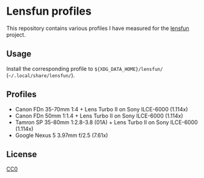 # Lensfun profiles
This repository contains various profiles I have measured for the [lensfun](http://lensfun.sourceforge.net/lensfun) project.

## Usage
Install the corresponding profile to `${XDG_DATA_HOME}/lensfun/` (`~/.local/share/lensfun/`).

## Profiles
* Canon FDn 35-70mm 1:4 + Lens Turbo II on Sony ILCE-6000 (1.114x)
* Canon FDn 50mm 1:1.4 + Lens Turbo II on Sony ILCE-6000 (1.114x)
* Tamron SP 35-80mm 1:2.8-3.8 (01A) + Lens Turbo II on Sony ILCE-6000 (1.114x)
* Google Nexus 5 3.97mm f/2.5 (7.61x)

## License
[CC0](https://creativecommons.org/publicdomain/zero/1.0/)
